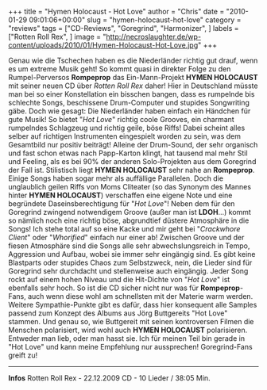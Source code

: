+++
title = "Hymen Holocaust - Hot Love"
author = "Chris"
date = "2010-01-29 09:01:06+00:00"
slug = "hymen-holocaust-hot-love"
category = "reviews"
tags = ["CD-Reviews", "Goregrind", "Harmonizer", ]
labels = ["Rotten Roll Rex", ]
image = "http://necroslaughter.de/wp-content/uploads/2010/01/Hymen-Holocaust-Hot-Love.jpg"
+++


Genau wie die Tschechen haben es die Niederländer richtig gut drauf, wenn es um extreme Musik geht! So kommt quasi in direkter Folge zu den Rumpel-Perversos **Rompeprop** das Ein-Mann-Projekt **HYMEN HOLOCAUST** mit seiner neuen CD über _Rotten Roll Rex_ daher! Hier in Deutschland müsste man bei so einer Konstellation ein bisschen bangen, dass es rumpelnde bis schlechte Songs, beschissene Drum-Computer und stupides Songwriting gäbe. Doch wie gesagt: Die Niederländer haben einfach ein Händchen für gute Musik!
So bietet "_Hot Love_" richtig coole Grooves, ein charmant rumpelndes Schlagzeug und richtig geile, böse Riffs! Dabei scheint alles selber auf richtigen Instrumenten eingespielt worden zu sein, was dem Gesamtbild nur positiv beiträgt! Alleine der Drum-Sound, der sehr organisch und fast schon etwas nach Papp-Karton klingt, hat tausend mal mehr Stil und Feeling, als es bei 90% der anderen Solo-Projekten aus dem Goregrind der Fall ist.
Stilistisch liegt **HYMEN HOLOCAUST** sehr nahe an **Rompeprop**. Einige Songs haben sogar mehr als auffällige Parallelen. Doch die unglaublich geilen Riffs von Moms Cliteater (so das Synonym des Mannes hinter **HYMEN HOLOCAUST**) verschaffen eine eigene Note und eine begründete Daseinsberechtigung für "_Hot Love_"! Neben dem für den Goregrind zwingend notwendigem Groove (außer man ist **LDOH**...) kommt so nämlich noch eine richtig böse, abgrundtief düstere Atmosphäre in die Songs! Ich stehe total auf so eine Kacke und mir geht bei "_Crackwhore Client_" oder "_Whorified_" einfach nur einer ab!
Zwischen Groove und der fiesen Atmosphäre sind die Songs alle sehr abwechslungsreich in Tempo, Aggression und Aufbau, wobei sie immer sehr eingängig sind. Es gibt keine Blastparts oder stupides Chaos zum Selbstzweck, nein, die Lieder sind für Goregrind sehr durchdacht und stellenweise auch eingängig. Jeder Song rockt auf einem hohen Niveau und die Hit-Dichte von "_Hot Love_" ist ebenfalls sehr hoch. So ist die CD sicher nicht nur was für **Rompeprop**-Fans, auch wenn diese wohl am schnellsten mit der Materie warm werden.
Weitere Sympathie-Punkte gibt es dafür, dass hier konsequent alle Samples passend zum Konzept des Albums aus Jörg Buttgereits "Hot Love" stammen. Und genau so, wie Buttgereit mit seinen kontroversen Filmen die Menschen polarisiert, wird wohl auch **HYMEN HOLOCAUST** polarisieren. Entweder man lieb, oder man hasst sie.
Ich für meinen Teil bin gerade in "Hot Love" und kann meine Empfehlung nur aussprechen! Goregrind-Fans greift zu!





---
**Infos**
Rotten Roll Rex - 22.12.2009
CD - 10 Lieder / 38:05 Min.
